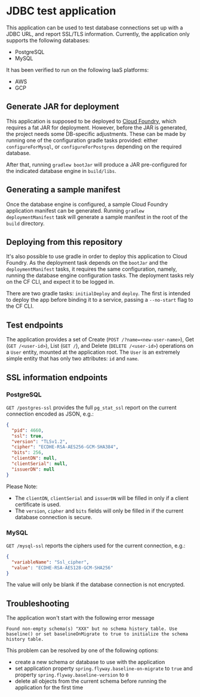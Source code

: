 # JDBC test application

This application can be used to test database connections set up with a JDBC URL,
and report SSL/TLS information. Currently, the application only supports the following
databases:

- PostgreSQL
- MySQL

It has been verified to run on the following IaaS platforms:

- AWS
- GCP

## Generate JAR for deployment

This application is supposed to be deployed to [Cloud Foundry](https://cloudfoundry.org), which requires a fat JAR for
deployment. However, before the JAR is generated, the project needs some DB-specific adjustments. These can be made by
running one of the configuration gradle tasks provided: either `configureForMysql`, or `configureForPostgres` depending
on the required database.

After that, running `gradlew bootJar` will produce a JAR pre-configured for the indicated database engine
in `build/libs`.

## Generating a sample manifest

Once the database engine is configured, a sample Cloud Foundry application manifest can be generated.
Running `gradlew deploymentManifest` task will generate a sample manifest in the root of the `build` directory.


## Deploying from this repository

It's also possible to use gradle in order to deploy this application to Cloud Foundry. As the deployment task depends
on the `bootJar` and the `deploymentManifest` tasks, it requires the same configuration, namely, running the database
engine configuration tasks. The deployment tasks rely on the CF CLI, and expect it to be logged in.

There are two gradle tasks: `initialDeploy` and `deploy`. The first is intended to deploy the app before binding it to
a service, passing a `--no-start` flag to the CF CLI.

## Test endpoints

The application provides a set of Create (`POST /?name=<new-user-name>`), Get (`GET /<user-id>`), List (`GET /`), and
Delete (`DELETE /<user-id>`) operations on a
`User` entity, mounted at the application root. The `User` is an extremely simple entity that has only two attributes:
`id` and `name`.

## SSL information endpoints

### PostgreSQL

`GET /postgres-ssl` provides the full `pg_stat_ssl` report on the current connection encoded as JSON, e.g.:

```json
{
  "pid": 4660,
  "ssl": true,
  "version": "TLSv1.2",
  "cipher": "ECDHE-RSA-AES256-GCM-SHA384",
  "bits": 256,
  "clientDN": null,
  "clientSerial": null,
  "issuerDN": null
}
```

Please Note:

- The `clientDN`, `clientSerial` and `issuerDN` will be filled in only if a client certificate is used.
- The `version`, `cipher` and `bits` fields will only be filled in if the current database connection is secure.

### MySQL

`GET /mysql-ssl` reports the ciphers used for the current connection, e.g.:

```json
{
  "variableName": "Ssl_cipher",
  "value": "ECDHE-RSA-AES128-GCM-SHA256"
}
```

The value will only be blank if the database connection is not encrypted.

## Troubleshooting

The application won't start with the following error message

```
Found non-empty schema(s) "XXX" but no schema history table. Use baseline() or set baselineOnMigrate to true to initialize the schema history table.
```

This problem can be resolved by one of the following options:

- create a new schema or database to use with the application
- set application property `spring.flyway.baseline-on-migrate` to `true` and property `spring.flyway.baseline-version`
  to `0`
- delete all objects from the current schema before running the application for the first time